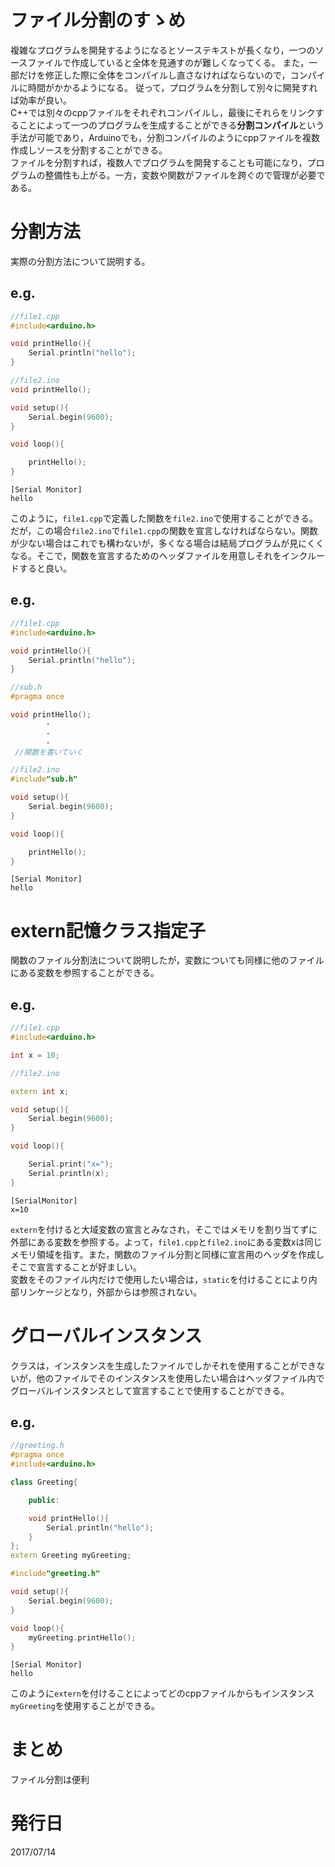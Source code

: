 # ファイル分割のすゝめ

複雑なプログラムを開発するようになるとソーステキストが長くなり，一つのソースファイルで作成していると全体を見通すのが難しくなってくる。
また，一部だけを修正した際に全体をコンパイルし直さなければならないので，コンパイルに時間がかかるようになる。
従って，プログラムを分割して別々に開発すれば効率が良い。  
C++では別々のcppファイルをそれぞれコンパイルし，最後にそれらをリンクすることによって一つのプログラムを生成することができる**分割コンパイル**という手法が可能であり，Arduinoでも，分割コンパイルのようにcppファイルを複数作成しソースを分割することができる。  
ファイルを分割すれば，複数人でプログラムを開発することも可能になり，プログラムの整備性も上がる。一方，変数や関数がファイルを跨ぐので管理が必要である。


# 分割方法
実際の分割方法について説明する。
## e.g.

```C++
//file1.cpp
#include<arduino.h>

void printHello(){
    Serial.println("hello");
}
```

```C++
//file2.ino
void printHello();

void setup(){
    Serial.begin(9600);
}

void loop(){

    printHello();
}
```

```
[Serial Monitor]
hello
```

このように，`file1.cpp`で定義した関数を`file2.ino`で使用することができる。だが，この場合`file2.ino`で`file1.cpp`の関数を宣言しなければならない。関数が少ない場合はこれでも構わないが，多くなる場合は結局プログラムが見にくくなる。そこで，関数を宣言するためのヘッダファイルを用意しそれをインクルードすると良い。

## e.g.

```C++
//file1.cpp
#include<arduino.h>

void printHello(){
    Serial.println("hello");
}
```

```C++
//sub.h
#pragma once

void printHello();
        ･
        ･
        ･
 //関数を書いていく
```

```C++
//file2.ino
#include"sub.h"

void setup(){
    Serial.begin(9600);
}

void loop(){

    printHello();
}
```

```
[Serial Monitor]
hello
```

# extern記憶クラス指定子
関数のファイル分割法について説明したが，変数についても同様に他のファイルにある変数を参照することができる。

## e.g.

```C++
//file1.cpp
#include<arduino.h>

int x = 10;
```

```C++
//file2.ino

extern int x;

void setup(){
    Serial.begin(9600);
}

void loop(){

    Serial.print("x=");
    Serial.println(x);
}
```
```
[SerialMonitor]
x=10
```
`extern`を付けると大域変数の宣言とみなされ，そこではメモリを割り当てずに外部にある変数を参照する。よって，`file1.cpp`と`file2.ino`にある変数xは同じメモリ領域を指す。また，関数のファイル分割と同様に宣言用のヘッダを作成しそこで宣言することが好ましい。  
変数をそのファイル内だけで使用したい場合は，`static`を付けることにより内部リンケージとなり，外部からは参照されない。

# グローバルインスタンス
クラスは，インスタンスを生成したファイルでしかそれを使用することができないが，他のファイルでそのインスタンスを使用したい場合はヘッダファイル内でグローバルインスタンスとして宣言することで使用することができる。

## e.g.

```C++
//greeting.h
#pragma once
#include<arduino.h>

class Greeting{

    public:

    void printHello(){
        Serial.println("hello");
    }
};
extern Greeting myGreeting;
```

```C++
#include"greeting.h"

void setup(){
    Serial.begin(9600);
}

void loop(){
    myGreeting.printHello();
}
```

```
[Serial Monitor]
hello
```
このように`extern`を付けることによってどのcppファイルからもインスタンス`myGreeting`を使用することができる。

# まとめ
ファイル分割は便利

# 発行日
2017/07/14
